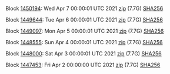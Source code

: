 Block [1450194](https://insight.dash.org/insight/block/0000000000000002ac066bc1b5948b94a010e7409bef67072bfa2807a0d06895): Wed Apr  7 00:00:01 UTC 2021 [zip](https://dash-bootstrap.ams3.digitaloceanspaces.com/mainnet/2021-04-07/bootstrap.dat.zip) (7.7G) [SHA256](https://dash-bootstrap.ams3.digitaloceanspaces.com/mainnet/2021-04-07/sha256.txt)

Block [1449644](https://insight.dash.org/insight/block/000000000000000856e4051735a49e37591e3a12cd81251d67ed2e8dea1cdaa8): Tue Apr  6 00:00:01 UTC 2021 [zip](https://dash-bootstrap.ams3.digitaloceanspaces.com/mainnet/2021-04-06/bootstrap.dat.zip) (7.7G) [SHA256](https://dash-bootstrap.ams3.digitaloceanspaces.com/mainnet/2021-04-06/sha256.txt)

Block [1449097](https://insight.dash.org/insight/block/0000000000000008acf84ef15a4f29c21e7931f8ad19a16c878355759035efdf): Mon Apr  5 00:00:01 UTC 2021 [zip](https://dash-bootstrap.ams3.digitaloceanspaces.com/mainnet/2021-04-05/bootstrap.dat.zip) (7.7G) [SHA256](https://dash-bootstrap.ams3.digitaloceanspaces.com/mainnet/2021-04-05/sha256.txt)

Block [1448555](https://insight.dash.org/insight/block/0000000000000002291586a9f891b00eab40c5fbdb872f371f37ae9d6d5240f9): Sun Apr  4 00:00:01 UTC 2021 [zip](https://dash-bootstrap.ams3.digitaloceanspaces.com/mainnet/2021-04-04/bootstrap.dat.zip) (7.7G) [SHA256](https://dash-bootstrap.ams3.digitaloceanspaces.com/mainnet/2021-04-04/sha256.txt)

Block [1448000](https://insight.dash.org/insight/block/0000000000000012764f459831fbb9de6c21d842ef63f648809563f65130ee67): Sat Apr  3 00:00:01 UTC 2021 [zip](https://dash-bootstrap.ams3.digitaloceanspaces.com/mainnet/2021-04-03/bootstrap.dat.zip) (7.7G) [SHA256](https://dash-bootstrap.ams3.digitaloceanspaces.com/mainnet/2021-04-03/sha256.txt)

Block [1447453](https://insight.dash.org/insight/block/0000000000000010dfaae1b66d00654ddc672df999e00c8f7693f5799aac690f): Fri Apr  2 00:00:00 UTC 2021 [zip](https://dash-bootstrap.ams3.digitaloceanspaces.com/mainnet/2021-04-02/bootstrap.dat.zip) (7.7G) [SHA256](https://dash-bootstrap.ams3.digitaloceanspaces.com/mainnet/2021-04-02/sha256.txt)
